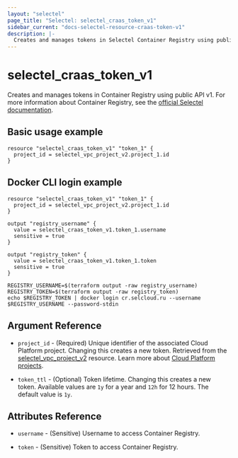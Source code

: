 ```yaml
---
layout: "selectel"
page_title: "Selectel: selectel_craas_token_v1"
sidebar_current: "docs-selectel-resource-craas-token-v1"
description: |-
  Creates and manages tokens in Selectel Container Registry using public API v1.
---
```


# selectel\_craas\_token\_v1

Creates and manages tokens in Container Registry using public API v1. For more information about Container Registry, see the [official Selectel documentation](https://docs.selectel.ru/cloud/craas/).

## Basic usage example

```hcl
resource "selectel_craas_token_v1" "token_1" {
  project_id = selectel_vpc_project_v2.project_1.id
}
```

## Docker CLI login example

```hcl
resource "selectel_craas_token_v1" "token_1" {
  project_id = selectel_vpc_project_v2.project_1.id
}

output "registry_username" {
  value = selectel_craas_token_v1.token_1.username
  sensitive = true
}

output "registry_token" {
  value = selectel_craas_token_v1.token_1.token
  sensitive = true
}
```

```shell
REGISTRY_USERNAME=$(terraform output -raw registry_username)
REGISTRY_TOKEN=$(terraform output -raw registry_token)
echo $REGISTRY_TOKEN | docker login cr.selcloud.ru --username $REGISTRY_USERNAME --password-stdin
```

## Argument Reference

* `project_id` - (Required) Unique identifier of the associated Cloud Platform project. Changing this creates a new token. Retrieved from the [selectel_vpc_project_v2](https://registry.terraform.io/providers/selectel/selectel/latest/docs/resources/vpc_project_v2) resource. Learn more about [Cloud Platform projects](https://docs.selectel.ru/cloud/craas/about/projects/).

* `token_ttl` - (Optional) Token lifetime. Changing this creates a new token. Available values are `1y` for a year and `12h` for 12 hours. The default value is `1y`.

## Attributes Reference

* `username` - (Sensitive) Username to access Container Registry.

* `token` - (Sensitive) Token to access Container Registry.